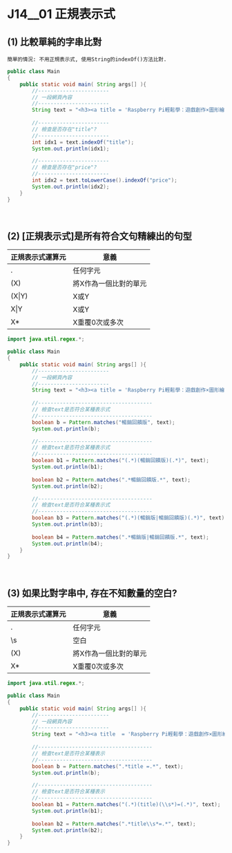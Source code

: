 # J14__01 正規表示式

## (1) 比較單純的字串比對


```
簡單的情況: 不用正規表示式, 使用String的indexOf()方法比對.
```

```java
public class Main
{
    public static void main( String args[] ){    
        //-----------------------
        // 一段網頁內容
        //-----------------------
        String text = "<h3><a title = 'Raspberry Pi輕鬆學：遊戲創作×圖形繪製×音樂創作×程式設計×Minecraft×音樂播放器'></a></h3><p><span class='pricing'><del>$400</del> 售價: $312</span> 購買後立即進貨</p><h3><a title ='Oracle PL/SQL程式設計(暢銷回饋版)'></a></h3><p><span class='pricing'><del>$580</del> 售價: $452</span> 購買後立即進貨</p><h3><a title='街頭藝術浪潮：街上的美術館，一線藝術家、經紀畫廊、英倫現場 直擊訪談'></a></h3><p><span class='pricing'><del>$470</del> 貴賓價: $423</span> 購買後立即進貨</p>";
        
        //-----------------------
        // 檢查是否存在"title"?
        //-----------------------
        int idx1 = text.indexOf("title");
        System.out.println(idx1);

        //-----------------------
        // 檢查是否存在"price"?
        //-----------------------       
        int idx2 = text.toLowerCase().indexOf("price");
        System.out.println(idx2);        
    }
}
```


<br/>

## (2) [正規表示式]是所有符合文句精練出的句型


| 正規表示式運算元 | 意義                  |
| --------------- | -------------------- |
| .               | 任何字元              |
| (X)             | 將X作為一個比對的單元  |
| (X\|Y)          | X或Y                 |
| X\|Y            | X或Y                 |
| X*              | X重覆0次或多次        |

```java
import java.util.regex.*;

public class Main
{
    public static void main( String args[] ){    
        //-----------------------
        // 一段網頁內容
        //-----------------------
        String text = "<h3><a title = 'Raspberry Pi輕鬆學：遊戲創作×圖形繪製×音樂創作×程式設計×Minecraft×音樂播放器'></a></h3><p><span class='pricing'><del>$400</del> 售價: $312</span> 購買後立即進貨</p><h3><a title ='Oracle PL/SQL程式設計(暢銷回饋版)'></a></h3><p><span class='pricing'><del>$580</del> 售價: $452</span> 購買後立即進貨</p><h3><a title='街頭藝術浪潮：街上的美術館，一線藝術家、經紀畫廊、英倫現場 直擊訪談'></a></h3><p><span class='pricing'><del>$470</del> 貴賓價: $423</span> 購買後立即進貨</p>";
        
        //-------------------------------------
        // 檢查text是否符合某種表示式
        //-------------------------------------
        boolean b = Pattern.matches("暢銷回饋版", text);
        System.out.println(b);

        //-------------------------------------
        // 檢查text是否符合某種表示式
        //-------------------------------------     
        boolean b1 = Pattern.matches("(.*)(暢銷回饋版)(.*)", text);
        System.out.println(b1); 
        
        boolean b2 = Pattern.matches(".*暢銷回饋版.*", text);
        System.out.println(b2);    

        //-------------------------------------
        // 檢查text是否符合某種表示式
        //-------------------------------------         
        boolean b3 = Pattern.matches("(.*)(暢銷版|暢銷回饋版)(.*)", text);
        System.out.println(b3);       
     
        boolean b4 = Pattern.matches(".*暢銷版|暢銷回饋版.*", text);
        System.out.println(b4); 
    }
}
```


<br/>

## (3) 如果比對字串中, 存在不知數量的空白?


| 正規表示式運算元 | 意義                  |
| --------------- | -------------------- |
| .               | 任何字元              |
| \s              | 空白                 |
| (X)             | 將X作為一個比對的單元  |
| X*              | X重覆0次或多次        |

```java
import java.util.regex.*;

public class Main
{
    public static void main( String args[] ){    
        //-----------------------
        // 一段網頁內容
        //-----------------------
        String text = "<h3><a title  = 'Raspberry Pi輕鬆學：遊戲創作×圖形繪製×音樂創作×程式設計×Minecraft×音樂播放器'></a></h3><p><span class='pricing'><del>$400</del> 售價: $312</span> 購買後立即進貨</p><h3><a title  ='Oracle PL/SQL程式設計(暢銷回饋版)'></a></h3><p><span class='pricing'><del>$580</del> 售價: $452</span> 購買後立即進貨</p><h3><a title='街頭藝術浪潮：街上的美術館，一線藝術家、經紀畫廊、英倫現場 直擊訪談'></a></h3><p><span class='pricing'><del>$470</del> 貴賓價: $423</span> 購買後立即進貨</p>";
        
        //-------------------------------------
        // 檢查text是否符合某種表示
        //-------------------------------------      
        boolean b = Pattern.matches(".*title =.*", text);
        System.out.println(b);     

        //-------------------------------------
        // 檢查text是否符合某種表示
        //-------------------------------------      
        boolean b1 = Pattern.matches("(.*)(title)(\\s*)=(.*)", text);
        System.out.println(b1); 
    
        boolean b2 = Pattern.matches(".*title\\s*=.*", text);
        System.out.println(b2);              
    }
}
```
